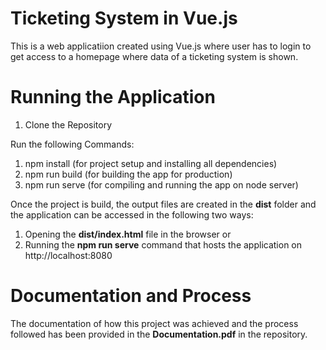 # Ticketing System in Vue.js

This is a web applicatiion created using Vue.js where user has to login to get access to a homepage where data of
a ticketing system is shown.


# Running the Application

1. Clone the Repository

Run the following Commands:

1. npm install (for project setup and installing all dependencies)
2. npm run build (for building the app for production)
3. npm run serve (for compiling and running the app on node server)


Once the project is build, the output files are created in the **dist** folder and the application can be 
accessed in the following two ways:

1. Opening the **dist/index.html** file in the browser or
2. Running the **npm run serve** command that hosts the application on http://localhost:8080

# Documentation and Process

The documentation of how this project was achieved and the process followed has been provided in the **Documentation.pdf** in the repository.
